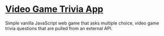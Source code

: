 # [Video Game Trivia App](https://junyuhuang.github.io/trivia-game/)

Simple vanilla JavaScript web game that asks multiple choice, video game trivia questions that are pulled from an external API.
